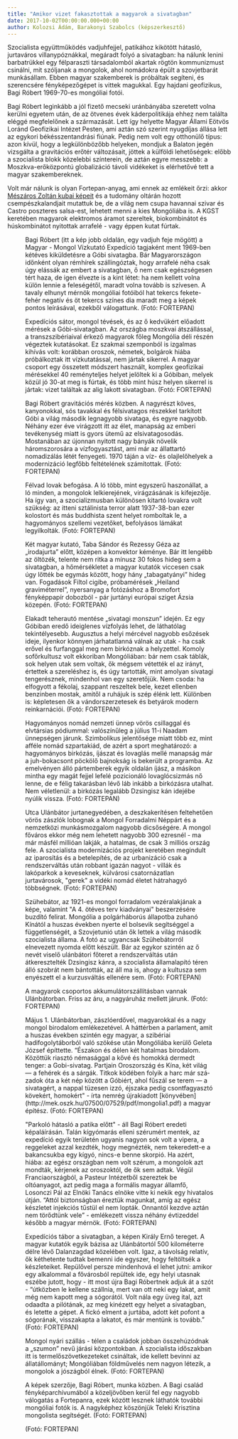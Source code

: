 ```yaml
---
title: "Amikor vizet fakasztottak a magyarok a sivatagban"
date: 2017-10-02T00:00:00.000+00:00
author: Kolozsi Ádám, Barakonyi Szabolcs (képszerkesztő)
---
```


Szocialista együttműködés vadjuhfejjel, patikához kikötött hátasló, jurtaváros villanypóznákkal, megáradt folyó a sivatagban: ha nálunk lenini barbatrükkel egy félparaszti társadalomból akartak rögtön kommunizmust csinálni, mit szóljanak a mongolok, ahol nomádokra épült a szovjetbarát munkásállam. Ebben magyar szakemberek is próbáltak segíteni, és szerencsére fényképezőgépet is vittek magukkal. Egy hajdani geofizikus, Bagi Róbert 1969-70-es mongóliai fotói.

Bagi Róbert leginkább a jól fizető mecseki uránbányába szeretett volna kerülni egyetem után, de az ötvenes évek káderpolitikája ehhez nem találta eléggé megfelelőnek a származását. Lett így helyette Magyar Állami Eötvös Loránd Geofizikai Intézet Pesten, ami aztán szó szerint nyugdíjas állása lett az egykori békésszentandrási fiúnak. Pedig nem volt egy otthonülő típus: azon kívül, hogy a legkülönbözőbb helyeken, mondjuk a Balaton jegén vizsgálta a gravitációs erőtér változásait, jöttek a külföldi lehetőségek: előbb a szocialista blokk közelebbi színterein, de aztán egyre messzebb: a Moszkva-erőközpontú globalizáció távoli vidékeket is elérhetővé tett a magyar szakembereknek.

Volt már nálunk is olyan Fortepan-anyag, ami ennek az emlékeit őrzi: akkor [Mészáros Zoltán kubai képeit](http://index.hu/nagykep/2015/02/07/csigacsempeszet_cigisdobozban/) és a tudomány oltárán hozott csempészkalandjait mutattuk be, de a világ nem csupa havannai szivar és Castro poszteres salsa-est, lehetett menni a kies Mongóliába is. A KGST keretében magyarok elektromos áramot szereltek, biokombinátot és húskombinátot nyitottak arrafelé - vagy éppen kutat fúrtak.

<figure>
<img src="/images/18273883_03ad43d8065ac4066a396d6b6641c70d_wm.jpg" alt="" />
<figcaption>Bagi Róbert (itt a kép jobb oldalán, egy vadjuh feje mögött) a Magyar - Mongol Vízkutató Expedíció tagjaként ment 1969-ben kétéves kiküldetésre a Góbi sivatagba. Bár Magyarországon időnként olyan rémhírek szállingóztak, hogy arrafelé néha csak úgy elássák az embert a sivatagban, ő nem csak egészségesen tért haza, de igen élvezte is a kint létet: ha nem kellett volna külön lennie a feleségétől, maradt volna tovább is szívesen. A tavaly elhunyt mérnök mongóliai fotóiból hat tekercs fekete-fehér negatív és öt tekercs színes dia maradt meg a képek pontos leírásával, ezekből válogattunk. (Fotó: FORTEPAN)</figcaption>
</figure>

<figure>
<img src="/images/18273863_139f4e0dced019b720ea848c80e6e4ea_wm.jpg" alt="" />
<figcaption>Expedíciós sátor, mongol tévések, és az ő kedvükért előadott mérések a Góbi-sivatagban. Az országba moszkvai átszállással, a transzszibériaival érkező magyarok főleg Mongólia déli részén végeztek kutatásokat. Ez szakmai szemponból is izgalmas kihívás volt: korábban oroszok, németek, bolgárok hiába próbálkoztak itt vízkutatással, nem jártak sikerrel. A magyar csoport egy összetett módszert használt, komplex geofizikai mérésekkel 40 reményteljes helyet jelöltek ki a Góbiban, melyek közül jó 30-at meg is fúrtak, és több mint húsz helyen sikerrel is jártak: vizet találtak az alig lakott sivatagban. (Fotó: FORTEPAN)</figcaption>
</figure>

<figure>
<img src="/images/18273881_44fcd8aaf2ec24864da39d388d985801_wm.jpg" alt="" />
<figcaption>Bagi Róbert gravitációs mérés közben. A nagyrészt köves, kanyonokkal, sós tavakkal és félsivatagos részekkel tarkított Góbi a világ második legnagyobb sivataga, és egyre nagyobb. Néhány ezer éve virágzott itt az élet, manapság az emberi tevékenység miatt is gyors ütemű az elsivatagosodás. Mostanában az újonnan nyitott nagy bányák növelik háromszorosára a vízfogyasztást, ami már az állattartó nomadizálás létét fenyegeti. 1970 táján a víz- és olajlelőhelyek a modernizáció legfőbb feltételének számítottak. (Fotó: FORTEPAN)</figcaption>
</figure>

<figure>
<img src="/images/18273879_6d76889854287908ecb63e82036269b0_wm.jpg" alt="" />
<figcaption>Félvad lovak befogása. A ló több, mint egyszerű haszonállat, a ló minden, a mongolok lelkierejének, virágzásának is kifejezője. Ha így van, a szocializmusban különösen kitartó lovakra volt szükség: az itteni sztálinista terror alatt 1937-38-ban ezer kolostort és más buddhista szent helyet romboltak le, a hagyományos szellemi vezetőket, befolyásos lámákat legyilkolták. (Fotó: FORTEPAN)</figcaption>
</figure>

<figure>
<img src="/images/18273877_10098378f564aceee4cc0401fe11b36b_wm.jpg" alt="" />
<figcaption>Két magyar kutató, Taba Sándor és Rezessy Géza az „irodajurta” előtt, középen a konvektor kéménye. Bár itt lengébb az öltözék, telente nem ritka a mínusz 30 fokos hideg sem a sivatagban, a hőmérsékletet a magyar kutatók viccesen csak úgy lőtték be egymás között, hogy hány „tabagatyányi” hideg van. Fogadások Filtol cigibe, próbamérések „Heiland graviméterrel”, nyersanyag a fotózáshoz a Bromofort fényképpapír dobozból - pár jurtányi európai sziget Ázsia közepén. (Fotó: FORTEPAN)</figcaption>
</figure>

<figure>
<img src="/images/18273875_f5a2c84d359ef540798701de86f2c834_wm.jpg" alt="" />
<figcaption>Elakadt teherautó mentése „sivatagi monszun” idején. Ez egy Góbiban eredő ideiglenes vízfolyás lehet, de láthatólag tekintélyesebb. Augusztus a helyi mércével nagyobb esőzések ideje, ilyenkor könnyen járhatatlanná válnak az utak - ha csak erővel és furfanggal meg nem birkóznak a helyzettel. Komoly sofőrkultusz volt ekkoriban Mongóliában: bár nem csak táblák, sok helyen utak sem voltak, ők mégsem vétették el az irányt, értettek a szereléshez is, és úgy tartották, mint amolyan sivatagi tengerésznek, mindenhol van egy szeretőjük. Nem csoda: ha elfogyott a fékolaj, szappant reszeltek bele, kezet ellenben benzinben mostak, amitől a ruhájuk is szép élénk lett. Különben is: képletesen ők a vándorszerzetesek és betyárok modern reinkarnációi. (Fotó: FORTEPAN)</figcaption>
</figure>

<figure>
<img src="/images/18273865_3b81f272c009bc97be3b35ca48ea64a0_wm.jpg" alt="" />
<figcaption>Hagyományos nomád nemzeti ünnep vörös csillaggal és elvtársias pódiummal: valószínűleg a július 11-i Naadam ünnepségen járunk. Szimbolikus jelentősége miatt több ez, mint afféle nomád szpartakiád, de azért a sport meghatározó: a hagyományos birkózás, íjászat és lovaglás mellé manapság már a juh-bokacsont pöckölő bajnokság is bekerült a programba. Az emelvényen álló pártemberek egyik oldalán íjász, a másikon mintha egy magát fejjel lefelé pozicionáló lovaglócsizmás nő lenne, de e félig takarásban lévő láb inkább a birkózásra utalhat. Nem véletlenül: a birkózás legalább Dzsingisz kán idejébe nyúlik vissza. (Fotó: FORTEPAN)</figcaption>
</figure>

<figure>
<img src="/images/18273861_0980db36fe9056b1ccd6e5c9a5935914_wm.jpg" alt="" />
<figcaption>Utca Ulánbátor jurtanegyedében, a deszkakerítésen feltehetően vörös zászlók lobognak a Mongol Forradalmi Néppárt és a nemzetközi munkásmozgalom nagyobb dicsőségére. A mongol főváros ekkor még nem lehetett nagyobb 300 ezresnél - ma már másfél millióan lakják, a hatalmas, de csak 3 milliós ország fele. A szocialista modernizációs projekt keretében megindult az iparosítás és a betelepítés, de az urbanizáció csak a rendszerváltás után robbant igazán nagyot - villák és lakóparkok a keveseknek, külvárosi csatornázatlan jurtavárosok, "gerek" a vidéki nomád életet hátrahagyó többségnek. (Fotó: FORTEPAN)</figcaption>
</figure>

<figure>
<img src="/images/18273869_9176c6a5ee4a89ae79e86dca63cac5d2_wm.jpg" alt="" />
<figcaption>Szühebátor, az 1921-es mongol forradalom vezéralakjának a képe, valamint "A 4. ötéves terv kiadványai" beszerzésére buzdító felirat. Mongólia a polgárháborús állapotba zuhanó Kínától a huszas években nyerte el bolsevik segítséggel a függetlenségét, a Szovjetunió után ők lettek a világ második szocialista állama. A fotó az ugyancsak Szühebátorról elnevezett nyomda előtt készült. Bár az egykor szintén az ő nevét viselő ulánbátori főteret a rendszerváltás után átkeresztelték Dzsingisz kánra, a szocialista államalapító téren álló szobrát nem bántották, az áll ma is, ahogy a kultusza sem enyészett el a kurzusváltás ellenére sem. (Fotó: FORTEPAN)</figcaption>
</figure>

<figure>
<img src="/images/18273867_21c65253c376d774141ed64459afff0b_wm.jpg" alt="" />
<figcaption>A magyarok csoportos akkumulátorszállításban vannak Ulánbátorban. Friss az áru, a nagyáruház mellett járunk. (Fotó: FORTEPAN)</figcaption>
</figure>

<figure>
<img src="/images/18273871_5b2c1aa13f50ed4d68e823a391327b52_wm.jpg" alt="" />
<figcaption>Május 1. Ulánbátorban, zászlóerdővel, magyarokkal és a nagy mongol birodalom emlékezetével. A háttérben a parlament, amit a huszas években szintén egy magyar, a szibériai hadifogolytáborból való szökése után Mongóliába kerülő Geleta József építtette. “Északon és délen két hatalmas birodalom. Közöttük riasztó némasággal a kővé és homokká dermedt tenger: a Gobi-sivatag. Partjain Oroszország és Kína, két világ — a fehérek és a sárgák. Titkok ködében folyik a harc már szá­zadok óta a két nép között a Góbiért, ahol fűszál se terem — a sivatagért, a nappal tüzesen izzó, éjszaka pedig csontfagyasztó kövekért, homokért" - írta nemrég újrakiadott [könyvében](http://mek.oszk.hu/07500/07529/pdf/mongolia1.pdf) a magyar építész. (Fotó: FORTEPAN)</figcaption>
</figure>

<figure>
<img src="/images/18273873_191d4a21cff1208b2a0596152f0a45a4_wm.jpg" alt="" />
<figcaption>"Parkoló hátasló a patika előtt" - áll Bagi Róbert eredeti képaláírásán. Talán kígyómarás elleni szérumért mentek, az expedíció egyik területén ugyanis nagyon sok volt a vipera, a reggeleket azzal kezdték, hogy megnézték, nem tekeredett-e a bakancsukba egy kígyó, nincs-e benne skorpió. Ha azért, hiába: az egész országban nem volt szérum, a mongolok azt mondták, kérjenek az oroszoktól, de ők sem adtak. Végül Franciaországból, a Pasteur Intézetből szereztek be oltóanyagot, azt pedig maga a formális magyar államfő, Losonczi Pál az Elnöki Tanács elnöke vitte ki nekik egy hivatalos útján. “Attól biztonságban éreztük magunkat, amíg az egész készletet injekciós tűstül el nem lopták. Onnantól kezdve aztán nem törődtünk vele” - emlékezett vissza néhány évtizeddel később a magyar mérnök. (Fotó: FORTEPAN)</figcaption>
</figure>

<figure>
<img src="/images/18273859_ebf6da1b38a0ea4c291e02448ac47930_wm.jpg" alt="" />
<figcaption>Expedíciós tábor a sivatagban, a képen Király Ernő tereget. A magyar kutatók egyik bázisa az Ulánbátortól 500 kilométerre délre lévő Dalanzagdad közelében volt. Igaz, a távolság relatív, ők kéthetente tudtak bemenni ide egyszer, hogy feltöltsék a készleteiket. Repülővel persze mindenhová el lehet jutni: amikor egy alkalommal a fővárosból repültek ide, egy helyi utasnak eszébe jutott, hogy - itt most újra Bagi Róbertnek adjuk át a szót - “útközben le kellene szállnia, mert van ott neki egy lakat, amit még nem kapott meg a sógorától. Volt nála egy üveg ital, azt odaadta a pilótának, az meg kinézett egy helyet a sivatagban, és letette a gépet. A fickó elment a jurtába, adott két pofont a sógorának, visszakapta a lakatot, és már mentünk is tovább.” (Fotó: FORTEPAN)</figcaption>
</figure>

<figure>
<img src="/images/18273857_d451ced4091b3ccf6c27cb8aff293a7e_wm.jpg" alt="" />
<figcaption>Mongol nyári szállás - télen a családok jobban összehúzódnak a „szumon” nevű járási központokban. A szocialista időszakban itt is termelőszövetkezeteket csináltak, ide kellett bevinni az állatállományt; Mongóliában földművelés nem nagyon létezik, a mongolok a jószágból élnek. (Fotó: FORTEPAN)</figcaption>
</figure>

<figure>
<img src="/images/18273855_730a44b4b38767738620f4819b3ac41d_wm.jpg" alt="" />
<figcaption>A képek szerzője, Bagi Róbert, munka közben. A Bagi család fényképarchívumából a közeljövőben kerül fel egy nagyobb válogatás a Fortepanra, ezek között lesznek láthatók további mongóliai fotók is. A nagyképhez köszönjük Teleki Krisztina mongolista segítségét. (Fotó: FORTEPAN)</figcaption>
</figure>

<figure>
<img src="/images/18273853_5605e57ea797e6e6bd7a4346a75049f6_wm.jpg" alt="" />
<figcaption>(Fotó: FORTEPAN)</figcaption>
</figure>

